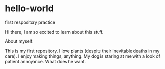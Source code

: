 # hello-world
first respository practice

Hi there, I am so excited to learn about this stuff.

About myself: 

This is my first repository.
I love plants (despite their inevitable deaths in my care).
I enjoy making things, anything.
My dog is staring at me with a look of patient annoyance. What does he want.


